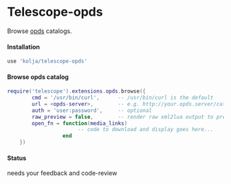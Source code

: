 # Telescope-opds
Browse [opds](https://en.wikipedia.org/wiki/Open_Publication_Distribution_System) catalogs.

#### Installation

```lua
use 'kolja/telescope-opds'
```

#### Browse opds catalog

```lua
require('telescope').extensions.opds.browse({
        cmd = '/usr/bin/curl',      -- /usr/bin/curl is the default
        url = <opds-server>,        -- e.g. http://your.opds.server/catalog
        auth = 'user:password',     -- optional
        raw_preview = false,        -- render raw xml2lua output to preview
        open_fn = function(media_links)
                       -- code to download and display goes here...
                  end
    })
```

#### Status

needs your feedback and code-review
